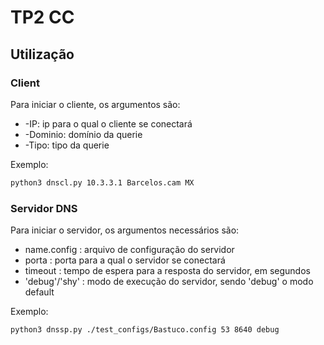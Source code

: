 # TP2 CC

## Utilização

### Client

Para iniciar o cliente, os argumentos são:

* -IP: ip para o qual o cliente se conectará
* -Dominio: domínio da querie
* -Tipo: tipo da querie

Exemplo:

```bash
python3 dnscl.py 10.3.3.1 Barcelos.cam MX
```

### Servidor DNS

Para iniciar o servidor, os argumentos necessários são:

* name.config : arquivo de configuração do servidor
* porta : porta para a qual o servidor se conectará
* timeout : tempo de espera para a resposta do servidor, em segundos
* 'debug'/'shy' : modo de execução do servidor, sendo 'debug' o modo default

Exemplo:

```bash
python3 dnssp.py ./test_configs/Bastuco.config 53 8640 debug
```

